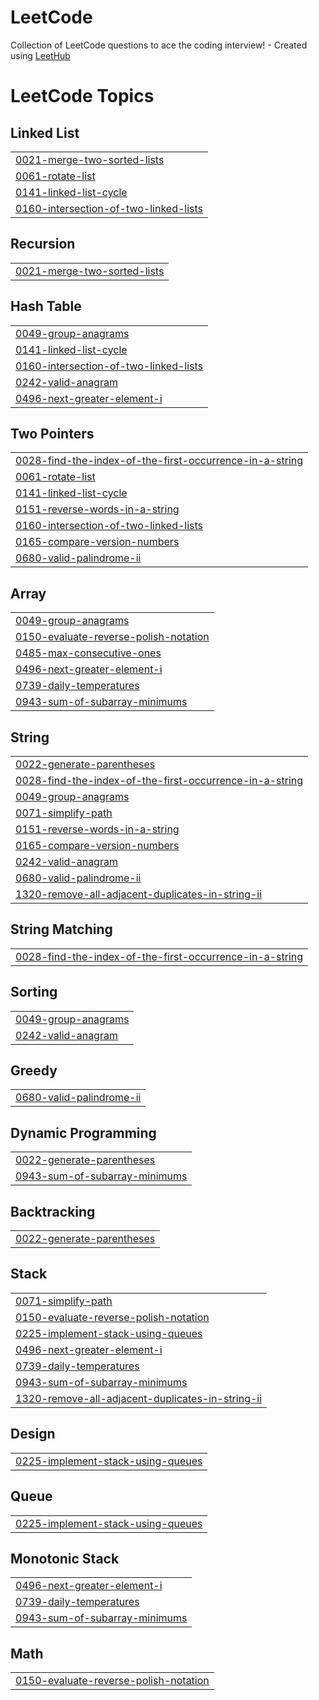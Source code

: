 # LeetCode
Collection of LeetCode questions to ace the coding interview! - Created using [LeetHub](https://github.com/QasimWani/LeetHub)

<!---LeetCode Topics Start-->
# LeetCode Topics
## Linked List
|  |
| ------- |
| [0021-merge-two-sorted-lists](https://github.com/nalini-ajwani/LeetCode/tree/master/0021-merge-two-sorted-lists) |
| [0061-rotate-list](https://github.com/nalini-ajwani/LeetCode/tree/master/0061-rotate-list) |
| [0141-linked-list-cycle](https://github.com/nalini-ajwani/LeetCode/tree/master/0141-linked-list-cycle) |
| [0160-intersection-of-two-linked-lists](https://github.com/nalini-ajwani/LeetCode/tree/master/0160-intersection-of-two-linked-lists) |
## Recursion
|  |
| ------- |
| [0021-merge-two-sorted-lists](https://github.com/nalini-ajwani/LeetCode/tree/master/0021-merge-two-sorted-lists) |
## Hash Table
|  |
| ------- |
| [0049-group-anagrams](https://github.com/nalini-ajwani/LeetCode/tree/master/0049-group-anagrams) |
| [0141-linked-list-cycle](https://github.com/nalini-ajwani/LeetCode/tree/master/0141-linked-list-cycle) |
| [0160-intersection-of-two-linked-lists](https://github.com/nalini-ajwani/LeetCode/tree/master/0160-intersection-of-two-linked-lists) |
| [0242-valid-anagram](https://github.com/nalini-ajwani/LeetCode/tree/master/0242-valid-anagram) |
| [0496-next-greater-element-i](https://github.com/nalini-ajwani/LeetCode/tree/master/0496-next-greater-element-i) |
## Two Pointers
|  |
| ------- |
| [0028-find-the-index-of-the-first-occurrence-in-a-string](https://github.com/nalini-ajwani/LeetCode/tree/master/0028-find-the-index-of-the-first-occurrence-in-a-string) |
| [0061-rotate-list](https://github.com/nalini-ajwani/LeetCode/tree/master/0061-rotate-list) |
| [0141-linked-list-cycle](https://github.com/nalini-ajwani/LeetCode/tree/master/0141-linked-list-cycle) |
| [0151-reverse-words-in-a-string](https://github.com/nalini-ajwani/LeetCode/tree/master/0151-reverse-words-in-a-string) |
| [0160-intersection-of-two-linked-lists](https://github.com/nalini-ajwani/LeetCode/tree/master/0160-intersection-of-two-linked-lists) |
| [0165-compare-version-numbers](https://github.com/nalini-ajwani/LeetCode/tree/master/0165-compare-version-numbers) |
| [0680-valid-palindrome-ii](https://github.com/nalini-ajwani/LeetCode/tree/master/0680-valid-palindrome-ii) |
## Array
|  |
| ------- |
| [0049-group-anagrams](https://github.com/nalini-ajwani/LeetCode/tree/master/0049-group-anagrams) |
| [0150-evaluate-reverse-polish-notation](https://github.com/nalini-ajwani/LeetCode/tree/master/0150-evaluate-reverse-polish-notation) |
| [0485-max-consecutive-ones](https://github.com/nalini-ajwani/LeetCode/tree/master/0485-max-consecutive-ones) |
| [0496-next-greater-element-i](https://github.com/nalini-ajwani/LeetCode/tree/master/0496-next-greater-element-i) |
| [0739-daily-temperatures](https://github.com/nalini-ajwani/LeetCode/tree/master/0739-daily-temperatures) |
| [0943-sum-of-subarray-minimums](https://github.com/nalini-ajwani/LeetCode/tree/master/0943-sum-of-subarray-minimums) |
## String
|  |
| ------- |
| [0022-generate-parentheses](https://github.com/nalini-ajwani/LeetCode/tree/master/0022-generate-parentheses) |
| [0028-find-the-index-of-the-first-occurrence-in-a-string](https://github.com/nalini-ajwani/LeetCode/tree/master/0028-find-the-index-of-the-first-occurrence-in-a-string) |
| [0049-group-anagrams](https://github.com/nalini-ajwani/LeetCode/tree/master/0049-group-anagrams) |
| [0071-simplify-path](https://github.com/nalini-ajwani/LeetCode/tree/master/0071-simplify-path) |
| [0151-reverse-words-in-a-string](https://github.com/nalini-ajwani/LeetCode/tree/master/0151-reverse-words-in-a-string) |
| [0165-compare-version-numbers](https://github.com/nalini-ajwani/LeetCode/tree/master/0165-compare-version-numbers) |
| [0242-valid-anagram](https://github.com/nalini-ajwani/LeetCode/tree/master/0242-valid-anagram) |
| [0680-valid-palindrome-ii](https://github.com/nalini-ajwani/LeetCode/tree/master/0680-valid-palindrome-ii) |
| [1320-remove-all-adjacent-duplicates-in-string-ii](https://github.com/nalini-ajwani/LeetCode/tree/master/1320-remove-all-adjacent-duplicates-in-string-ii) |
## String Matching
|  |
| ------- |
| [0028-find-the-index-of-the-first-occurrence-in-a-string](https://github.com/nalini-ajwani/LeetCode/tree/master/0028-find-the-index-of-the-first-occurrence-in-a-string) |
## Sorting
|  |
| ------- |
| [0049-group-anagrams](https://github.com/nalini-ajwani/LeetCode/tree/master/0049-group-anagrams) |
| [0242-valid-anagram](https://github.com/nalini-ajwani/LeetCode/tree/master/0242-valid-anagram) |
## Greedy
|  |
| ------- |
| [0680-valid-palindrome-ii](https://github.com/nalini-ajwani/LeetCode/tree/master/0680-valid-palindrome-ii) |
## Dynamic Programming
|  |
| ------- |
| [0022-generate-parentheses](https://github.com/nalini-ajwani/LeetCode/tree/master/0022-generate-parentheses) |
| [0943-sum-of-subarray-minimums](https://github.com/nalini-ajwani/LeetCode/tree/master/0943-sum-of-subarray-minimums) |
## Backtracking
|  |
| ------- |
| [0022-generate-parentheses](https://github.com/nalini-ajwani/LeetCode/tree/master/0022-generate-parentheses) |
## Stack
|  |
| ------- |
| [0071-simplify-path](https://github.com/nalini-ajwani/LeetCode/tree/master/0071-simplify-path) |
| [0150-evaluate-reverse-polish-notation](https://github.com/nalini-ajwani/LeetCode/tree/master/0150-evaluate-reverse-polish-notation) |
| [0225-implement-stack-using-queues](https://github.com/nalini-ajwani/LeetCode/tree/master/0225-implement-stack-using-queues) |
| [0496-next-greater-element-i](https://github.com/nalini-ajwani/LeetCode/tree/master/0496-next-greater-element-i) |
| [0739-daily-temperatures](https://github.com/nalini-ajwani/LeetCode/tree/master/0739-daily-temperatures) |
| [0943-sum-of-subarray-minimums](https://github.com/nalini-ajwani/LeetCode/tree/master/0943-sum-of-subarray-minimums) |
| [1320-remove-all-adjacent-duplicates-in-string-ii](https://github.com/nalini-ajwani/LeetCode/tree/master/1320-remove-all-adjacent-duplicates-in-string-ii) |
## Design
|  |
| ------- |
| [0225-implement-stack-using-queues](https://github.com/nalini-ajwani/LeetCode/tree/master/0225-implement-stack-using-queues) |
## Queue
|  |
| ------- |
| [0225-implement-stack-using-queues](https://github.com/nalini-ajwani/LeetCode/tree/master/0225-implement-stack-using-queues) |
## Monotonic Stack
|  |
| ------- |
| [0496-next-greater-element-i](https://github.com/nalini-ajwani/LeetCode/tree/master/0496-next-greater-element-i) |
| [0739-daily-temperatures](https://github.com/nalini-ajwani/LeetCode/tree/master/0739-daily-temperatures) |
| [0943-sum-of-subarray-minimums](https://github.com/nalini-ajwani/LeetCode/tree/master/0943-sum-of-subarray-minimums) |
## Math
|  |
| ------- |
| [0150-evaluate-reverse-polish-notation](https://github.com/nalini-ajwani/LeetCode/tree/master/0150-evaluate-reverse-polish-notation) |
<!---LeetCode Topics End-->